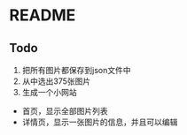 # README

## Todo

1. 把所有图片都保存到json文件中
2. 从中选出375张图片
3. 生成一个小网站
- 首页，显示全部图片列表
- 详情页，显示一张图片的信息，并且可以编辑